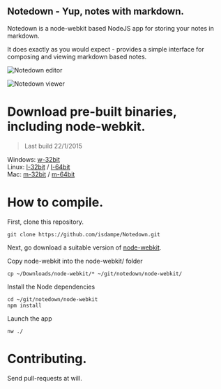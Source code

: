 Notedown - Yup, notes with markdown.
-------------------------------------

Notedown is a node-webkit based NodeJS app for storing
your notes in markdown.

It does exactly as you would expect - provides a simple
interface for composing and viewing markdown based notes.

![Notedown editor](screenshot-1.png)

![Notedown viewer](screenshot-2.png)

Download pre-built binaries, including node-webkit.
==========================================

> Last build 22/1/2015

Windows: [w-32bit]  
Linux: [l-32bit] / [l-64bit]  
Mac: [m-32bit] / [m-64bit]

[w-32bit]: http://cdn.evasivesoftware.com/notedown/notedown-win32.zip
[l-32bit]: http://cdn.evasivesoftware.com/notedown/notedown-linux32.zip
[l-64bit]: http://cdn.evasivesoftware.com/notedown/notedown-linux64.zip
[m-32bit]: http://cdn.evasivesoftware.com/notedown/notedown-mac32.zip
[m-64bit]: http://cdn.evasivesoftware.com/notedown/notedown-mac64.zip

How to compile.
===============

First, clone this repository.

	git clone https://github.com/isdampe/Notedown.git

Next, go download a suitable version of [node-webkit].

[node-webkit]: https://github.com/rogerwang/node-webkit

Copy node-webkit into the node-webkit/ folder

	cp ~/Downloads/node-webkit/* ~/git/notedown/node-webkit/

Install the Node dependencies

	cd ~/git/notedown/node-webkit
	npm install

Launch the app

	nw ./

Contributing.
=============

Send pull-requests at will.
